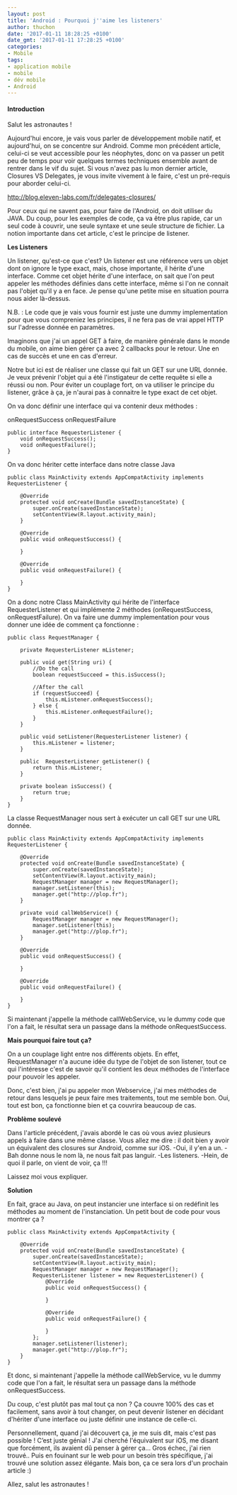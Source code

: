 ```yaml
---
layout: post
title: 'Android : Pourquoi j''aime les listeners'
author: thuchon
date: '2017-01-11 18:28:25 +0100'
date_gmt: '2017-01-11 17:28:25 +0100'
categories:
- Mobile
tags:
- application mobile
- mobile
- dév mobile
- Android
---
```


#### Introduction

Salut les astronautes !

Aujourd'hui encore, je vais vous parler de développement mobile natif, et aujourd'hui, on se concentre sur Android.
Comme mon précédent article, celui-ci se veut accessible pour les néophytes, donc on va passer un petit peu de temps pour voir quelques termes techniques ensemble avant de rentrer dans le vif du sujet.
Si vous n'avez pas lu mon dernier article, Closures VS Delegates, je vous invite vivement à le faire, c'est un pré-requis pour aborder celui-ci.

<http://blog.eleven-labs.com/fr/delegates-closures/>

Pour ceux qui ne savent pas, pour faire de l'Android, on doit utiliser du JAVA.
Du coup, pour les exemples de code, ça va être plus rapide, car un seul code à couvrir, une seule syntaxe et une seule structure de fichier.
La notion importante dans cet article, c'est le principe de listener.

**Les Listeners**

Un listener, qu'est-ce que c'est?
Un listener est une référence vers un objet dont on ignore le type exact, mais, chose importante, il hérite d'une interface.
Comme cet objet hérite d'une interface, on sait que l'on peut appeler les méthodes définies dans cette interface, même si l'on ne connait pas l'objet qu'il y a en face. Je pense qu'une petite mise en situation pourra nous aider là-dessus.

N.B. : Le code que je vais vous fournir est juste une dummy implementation pour que vous compreniez les principes, il ne fera pas de vrai appel HTTP sur l'adresse donnée en paramètres.

Imaginons que j'ai un appel GET à faire, de manière générale dans le monde du mobile, on aime bien gérer ça avec 2 callbacks pour le retour. Une en cas de succès et une en cas d'erreur.

Notre but ici est de réaliser une classe qui fait un GET sur une URL donnée. Je veux prévenir l'objet qui a été l'instigateur de cette requête si elle a réussi ou non. Pour éviter un couplage fort, on va utiliser le principe du listener, grâce à ça, je n'aurai pas à connaitre le type exact de cet objet.

On va donc définir une interface qui va contenir deux méthodes :

onRequestSuccess
onRequestFailure

```Android
public interface RequesterListener {
    void onRequestSuccess();
    void onRequestFailure();
}
```

On va donc hériter cette interface dans notre classe Java

```Android
public class MainActivity extends AppCompatActivity implements RequesterListener {

    @Override
    protected void onCreate(Bundle savedInstanceState) {
        super.onCreate(savedInstanceState);
        setContentView(R.layout.activity_main);
    }

    @Override
    public void onRequestSuccess() {

    }

    @Override
    public void onRequestFailure() {

    }
}
```

On a donc notre Class MainActivity qui hérite de l'interface RequesterListener et qui implémente 2 méthodes (onRequestSuccess, onRequestFailure). On va faire une dummy implementation pour vous donner une idée de comment ça fonctionne :

```Android
public class RequestManager {

    private RequesterListener mListener;

    public void get(String uri) {
        //Do the call
        boolean requestSucceed = this.isSuccess();

        //After the call
        if (requestSucceed) {
            this.mListener.onRequestSuccess();
        } else {
            this.mListener.onRequestFailure();
        }
    }

    public void setListener(RequesterListener listener) {
        this.mListener = listener;
    }

    public  RequesterListener getListener() {
        return this.mListener;
    }

    private boolean isSuccess() {
        return true;
    }
}
```

La classe RequestManager nous sert à exécuter un call GET sur une URL donnée.

```Android
public class MainActivity extends AppCompatActivity implements RequesterListener {

    @Override
    protected void onCreate(Bundle savedInstanceState) {
        super.onCreate(savedInstanceState);
        setContentView(R.layout.activity_main);
        RequestManager manager = new RequestManager();
        manager.setListener(this);
        manager.get("http://plop.fr");
    }

    private void callWebService() {
        RequestManager manager = new RequestManager();
        manager.setListener(this);
        manager.get("http://plop.fr");
    }

    @Override
    public void onRequestSuccess() {

    }

    @Override
    public void onRequestFailure() {

    }
}
```

Si maintenant j'appelle la méthode callWebService, vu le dummy code que l'on a fait, le résultat sera un passage dans la méthode onRequestSuccess.

**Mais pourquoi faire tout ça?**

On a un couplage light entre nos différents objets. En effet, RequestManager n'a aucune idée du type de l'objet de son listener, tout ce qui l'intéresse c'est de savoir qu'il contient les deux méthodes de l'interface pour pouvoir les appeler.

Donc, c'est bien, j'ai pu appeler mon Webservice, j'ai mes méthodes de retour dans lesquels je peux faire mes traitements, tout me semble bon. Oui, tout est bon, ça fonctionne bien et ça couvrira beaucoup de cas.

**Problème soulevé**

Dans l'article précédent, j'avais abordé le cas où vous aviez plusieurs appels à faire dans une même classe.
Vous allez me dire : il doit bien y avoir un équivalent des closures sur Android, comme sur iOS.
-Oui, il y'en a un.
-Bah donne nous le nom là, ne nous fait pas languir.
-Les listeners.
-Hein, de quoi il parle, on vient de voir, ça !!!

Laissez moi vous expliquer.

**Solution**

En fait, grace au Java, on peut instancier une interface si on redéfinit les méthodes au moment de l'instanciation.
Un petit bout de code pour vous montrer ça ?

```Android
public class MainActivity extends AppCompatActivity {

    @Override
    protected void onCreate(Bundle savedInstanceState) {
        super.onCreate(savedInstanceState);
        setContentView(R.layout.activity_main);
        RequestManager manager = new RequestManager();
        RequesterListener listener = new RequesterListener() {
            @Override
            public void onRequestSuccess() {

            }

            @Override
            public void onRequestFailure() {

            }
        };
        manager.setListener(listener);
        manager.get("http://plop.fr");
    }
}
```

Et donc, si maintenant j'appelle la méthode callWebService, vu le dummy code que l'on a fait, le résultat sera un passage dans la méthode onRequestSuccess.

Du coup, c'est plutôt pas mal tout ça non ?
Ça couvre 100% des cas et facilement, sans avoir à tout changer, on peut devenir listener en décidant d'hériter d'une interface ou juste définir une instance de celle-ci.

Personnellement, quand j'ai découvert ça, je me suis dit, mais c'est pas possible ! C’est juste génial !
J'ai cherché l'équivalent sur iOS, me disant que forcément, ils avaient dû penser à gérer ça...
Gros échec, j'ai rien trouvé..
Puis en fouinant sur le web pour un besoin très spécifique, j'ai trouvé une solution assez élégante.
Mais bon, ça ce sera lors d'un prochain article :)

Allez, salut les astronautes !
